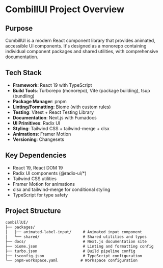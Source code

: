 # CombillUI Project Overview

## Purpose

CombillUI is a modern React component library that provides animated, accessible UI components. It's designed as a monorepo containing individual component packages and shared utilities, with comprehensive documentation.

## Tech Stack

- **Framework**: React 19 with TypeScript
- **Build Tools**: Turborepo (monorepo), Vite (package building), tsup (bundling)
- **Package Manager**: pnpm
- **Linting/Formatting**: Biome (with custom rules)
- **Testing**: Vitest + React Testing Library
- **Documentation**: Next.js with Fumadocs
- **UI Primitives**: Radix UI
- **Styling**: Tailwind CSS + tailwind-merge + clsx
- **Animations**: Framer Motion
- **Versioning**: Changesets

## Key Dependencies

- React 19, React DOM 19
- Radix UI components (@radix-ui/\*)
- Tailwind CSS utilities
- Framer Motion for animations
- clsx and tailwind-merge for conditional styling
- TypeScript for type safety

## Project Structure

```txt
combillUI/
├── packages/
│   ├── animated-label-input/     # Animated input component
│   └── shared/                   # Shared utilities and types
├── docs/                         # Next.js documentation site
├── biome.json                    # Linting and formatting config
├── turbo.json                    # Build pipeline config
├── tsconfig.json                 # TypeScript configuration
└── pnpm-workspace.yaml          # Workspace configuration
```
